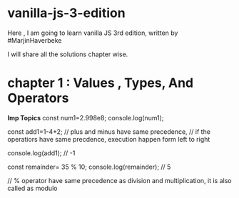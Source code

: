 # vanilla-js-3-edition

Here , I am going to learn vanilla JS 3rd edition, written by #MarjinHaverbeke 

I will share all the solutions chapter wise. 

# chapter 1 : Values , Types, And Operators

**Imp Topics**
const num1=2.998e8;
console.log(num1);

const add1=1-4+2; 
 // plus and minus have same precedence,
 // if the operatiors have same precdence, execution happen form left to right

console.log(add1);  // -1

const remainder= 35 % 10; 
console.log(remainder); // 5 

// % operator have same precedence as division and multiplication, it is also called as modulo



